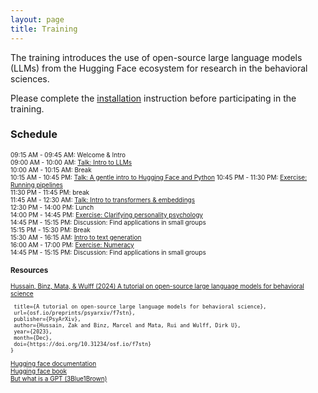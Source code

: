 ```yaml
---
layout: page
title: Training
---
```


The training introduces the use of open-source large language models (LLMs) from the Hugging Face ecosystem for research in the behavioral sciences. 

Please complete the <a href="menu/installation.html">installation</a> instruction before participating in the training. 

### Schedule

<font style="font-size:10">09:15 AM - 09:45 AM: Welcome & Intro<br>
09:00 AM - 10:00 AM: [Talk: Intro to LLMs]()<br>
10:00 AM - 10:15 AM: Break<br>
10:15 AM - 10:45 PM: [Talk: A gentle intro to Hugging Face and Python]()
10:45 PM - 11:30 PM: [Exercise: Running pipelines]()<br>
11:30 PM - 11:45 PM: break<br> 
11:45 AM - 12:30 AM: [Talk: Intro to transformers & embeddings]()<br>
12:30 PM - 14:00 PM: Lunch<br>
14:00 PM - 14:45 PM: [Exercise: Clarifying personality psychology]()<br>
14:45 PM - 15:15 PM: Discussion: Find applications in small groups<br>
15:15 PM - 15:30 PM: Break<br>
15:30 AM - 16:15 AM: [Intro to text generation]()<br>
16:00 AM - 17:00 PM: [Exercise: Numeracy]()<br>
14:45 PM - 15:15 PM: Discussion: Find applications in small groups<br>

### Resources

<a href="https://osf.io/preprints/psyarxiv/f7stn">Hussain, Binz, Mata, & Wulff (2024) A tutorial on open-source large language models for behavioral science
</a>

```@misc{hussain_binz_mata_wulff_2023,
 title={A tutorial on open-source large language models for behavioral science},
 url={osf.io/preprints/psyarxiv/f7stn},
 publisher={PsyArXiv},
 author={Hussain, Zak and Binz, Marcel and Mata, Rui and Wulff, Dirk U},
 year={2023},
 month={Dec},
 doi={https://doi.org/10.31234/osf.io/f7stn}
}
```

[Hugging face documentation](https://huggingface.co/docs)<br>
[Hugging face book](https://transformersbook.com/)<br>
[But what is a GPT (3Blue1Brown)](https://www.youtube.com/watch?v=wjZofJX0v4M&list=PLZHQObOWTQDNU6R1_67000Dx_ZCJB-3pi&index=5)<br>


